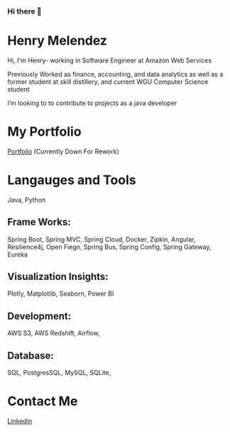 ### Hi there 👋

<!--
**Henrymelendez/Henrymelendez** is a ✨ _special_ ✨ repository because its `README.md` (this file) appears on your GitHub profile.

Here are some ideas to get you started:

- 🔭 I’m currently working on ...
- 🌱 I’m currently learning ...
- 👯 I’m looking to collaborate on ...
- 🤔 I’m looking for help with ...
- 💬 Ask me about ...
- 📫 How to reach me: ...
- 😄 Pronouns: ...
- ⚡ Fun fact: ...
-->

# Henry Melendez

Hi, I'm Henry- working in Software Engineer
at Amazon Web Services

<ins></ins>

Previously Worked as finance, accounting, and data analytics
as well as a former student at skill distillery, and current WGU Computer Science 
student

I’m looking to to contribute to projects as a java developer

# My Portfolio
[Portfolio](http://52.45.104.177)
(Currently Down For Rework)

# Langauges and Tools
<ins></ins>
Java, Python
## Frame Works:
Spring Boot, Spring MVC, Spring Cloud, Docker, Zipkin, Angular,
Resilience4j, Open Fiegn, Spring Bus, Spring Config, Spring Gateway,
Eureka
## Visualization Insights: 
Plotly, Matplotlib, Seaborn, Power BI

## Development:
AWS S3, AWS Redshift, Airflow,
## Database:
SQL, PostgresSQL, MySQL, SQLite,

<ins></ins>

# Contact Me
<ins></ins>
[Linkedin](https://www.linkedin.com/in/henrymelendez/)



